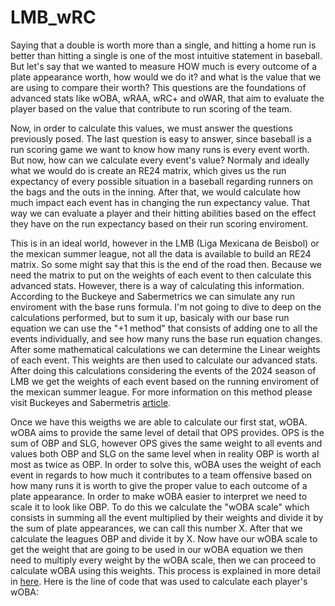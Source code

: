 # LMB_wRC

Saying that a double is worth more than a single, and hitting a home run is better than hitting a single is one of the most intuitive statement in baseball. But let's say that we wanted to measure HOW much is every outcome of a plate appearance worth, how would we do it? and what is the value that we are using to compare their worth? This questions are the foundations of advanced stats like wOBA, wRAA, wRC+ and oWAR, that aim to evaluate the player based on the value that contribute to run scoring of the team.

Now, in order to calculate this values, we must answer the questions previously posed. The last question is easy to answer, since baseball is a run scoring game we want to know how many runs is every event worth. But now, how can we calculate every event's value? Normaly and ideally what we would do is create an RE24 matrix, which gives us the run expectancy of every possible situation in a baseball regarding runners on the bags and the outs in the inning. After that, we would calculate how much impact each event has in changing the run expectancy value. That way we can evaluate a player and their hitting abilities based on the effect they have on the run expectancy based on their run scoring enviroment.

This is in an ideal world, however in the LMB (Liga Mexicana de Beisbol) or the mexican summer league, not all the data is available to build an RE24 matrix. So some might say that this is the end of the road then. Because we need the matrix to put on the weights of each event to then calculate this advanced stats. However, there is a way of calculating this information. According to the Buckeye and Sabermetrics we can simulate any run enviroment with the base runs formula. I'm not going to dive to deep on the calculations performed, but to sum it up, basicaly with our base run equation we can use the "+1 method" that consists of adding one to all the events individually, and see how many runs the base run equation changes. After some mathematical calculations we can determine the Linear weights of each event. This weights are then used to calculate our advanced stats. After doing this calculations considering the events of the 2024 season of LMB we get the weights of each event based on the running enviroment of the mexican summer league. For more information on this method please visit Buckeyes and Sabermetris [article](https://gosu02.tripod.com/id108.html).

Once we have this weigths we are able to calculate our first stat, wOBA. wOBA aims to provide the same level of detail that OPS provides. OPS is the sum of OBP and SLG, however OPS gives the same weight to all events and values both OBP and SLG on the same level when in reality OBP is worth al most as twice as OBP. In order to solve this, wOBA uses the weight of each event in regards to how much it contributes to a team offensive based on how many runs it is worth to give the proper value to each outcome of a plate appearance. In order to make wOBA easier to interpret we need to scale it to look like OBP. To do this we calculate the "wOBA scale" which consists in summing all the event multiplied by their weights and divide it by the sum of plate appearances, we can call this number X. After that we calculate the leagues OBP and divide it by X. Now have our wOBA scale to get the weight that are going to be used in our wOBA equation we then need to multiply every weight by the wOBA scale, then we can proceed to calculate wOBA using this weights. This process is explained in more detail in [here](https://library.fangraphs.com/the-beginners-guide-to-deriving-woba/). Here is the line of code that was used to calculate each player's wOBA:

